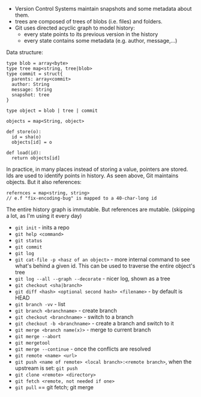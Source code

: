 * Version Control Systems maintain snapshots and some metadata about them.
* trees are composed of trees of blobs (i.e. files) and folders.
* Git uses directed acyclic graph to model history:
    * every state points to its previous version in the history
    * every state contains some metadata (e.g. author, message,...)

Data structure:

    type blob = array<byte>
    type tree map<string, tree|blob>
    type commit = struct{
      parents: array<commit>
      author: String
      message: String
      snapshot: tree
    }

    type object = blob | tree | commit

    objects = map<String, object>

    def store(o):
      id = sha(o)
      objects[id] = o

    def load(id):
      return objects[id]

In practice, in many places instead of storing a value, pointers are stored. Ids are used to identify points in history.
As seen above, Git maintains objects. But it also references:

    refernces = map<string, string>
    // e.f "fix-encoding-bug" is mapped to a 40-char-long id

The entire history graph is immutable. But references are mutable.
(skipping a lot, as I'm using it every day)

* `git init` - inits a repo
* `git help <command>`
* `git status`
* `git commit`
* `git log`
* `git cat-file -p <hasz of an object>`  - more internal command to see what's behind a given id. This can be used to
  traverse the entire object's tree
* `git log --all --graph --decorate` - nicer log, shown as a tree
* `git checkout <sha|branch>`
* `git diff <hash> <optional second hash> <filename>` - <hash> by default is HEAD
* `git branch -vv` - list 
* `git branch <branchname>` - create branch
* `git checkout <branchname>` - switch to a branch
* `git checkout -b <branchname>` - create a branch and switch to it
* `git merge <branch name(x)>` - merge to current branch
* `git merge --abort`
* `git mergetool`
* `git merge --continue` - once the conflicts are resolved
* `git remote <name> <url>` 
* `git push <name of remote> <local branch>:<remote branch>`, when the upstream is set: `git push`
* `git clone <remote> <directory>`
* `git fetch <remote, not needed if one>`
* `git pull` == git fetch; git merge